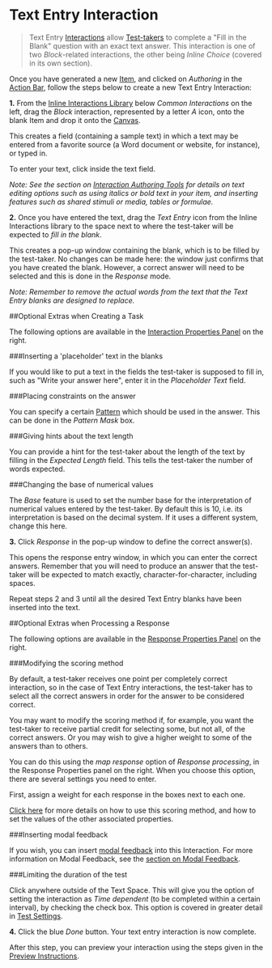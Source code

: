 <!--
created_at: 2016-12-15
authors:         
    - "Catherine Pease"
--> 

# Text Entry Interaction

>Text Entry [Interactions](../appendix/glossary.md#interaction) allow [Test-takers](../appendix/glossary.md#test-taker) to complete a "Fill in the Blank" question with an exact text answer. This interaction is one of two *Block*-related interactions, the other being *Inline Choice* (covered in its own section).

Once you have generated a new [Item](../appendix/glossary.md#item), and clicked on *Authoring* in the [Action Bar](../appendix/glossary.md#action-bar), follow the steps below to create a new Text Entry Interaction:

**1.** From the [Inline Interactions Library](../appendix/glossary.md#inline-interactions-library) below *Common Interactions* on the left, drag the *Block* interaction, represented by a letter *A* icon, onto the blank Item and drop it onto the [Canvas](../appendix/glossary.md#canvas).

This creates a field (containing a sample text) in which a text may be entered from a favorite source (a Word document or website, for instance), or typed in. 

To enter your text, click inside the text field.

*Note: See the section on [Interaction Authoring Tools](../interactions/interaction-authoring-tools.md) for details on text editing options such as using italics or bold text in your item, and inserting features such as shared stimuli or media, tables or formulae.*

<!-- Missing Screenshot: Text Entry Interaction -->

**2.** Once you have entered the text, drag the *Text Entry* icon from the Inline Interactions library to the space next to where the test-taker will be expected to *fill in the blank*.

This creates a pop-up window containing the blank, which is to be filled by the test-taker. No changes can be made here: the window just confirms that you have created the blank. However, a correct answer will need to be selected and this is done in the *Response* mode.

*Note: Remember to remove the actual words from the text that the Text Entry blanks are designed to replace.*

<aside class="optional-extras">
##Optional Extras when Creating a Task

The following options are available in the [Interaction Properties Panel](../appendix/glossary.md#interaction-properties-panel) on the right.

###Inserting a 'placeholder' text in the blanks 

If you would like to put a text in the fields the test-taker is supposed to fill in, such as "Write your answer here", enter it in the *Placeholder Text* field.
 
###Placing constraints on the answer

You can specify a certain [Pattern](../appendix/glossary.md#pattern) which should be used in the answer. This can be done in the *Pattern Mask* box.
 
###Giving hints about the text length

You can provide a hint for the test-taker about the length of the text by filling in the *Expected Length* field. This tells the test-taker the number of words expected.

###Changing the base of numerical values

The *Base* feature is used to set the number base for the interpretation of numerical values entered by the test-taker. By default this is 10, i.e. its interpretation is based on the decimal system. If it uses a different system, change this here. 

</aside>

**3.** Click *Response* in the pop-up window to define the correct answer(s).

This opens the response entry window, in which you can enter the correct answers. Remember that you will need to produce an answer that the test-taker will be expected to match exactly, character-for-character, including spaces. 

Repeat steps 2 and 3 until all the desired Text Entry blanks have been inserted into the text.

<aside class="optional-extras">
##Optional Extras when Processing a Response

The following options are available in the [Response Properties Panel](../appendix/glossary.md#response-properties-panel) on the right.

###Modifying the scoring method

By default, a test-taker receives one point per completely correct interaction, so in the case of Text Entry interactions, the test-taker has to select all the correct answers in order for the answer to be considered correct.

You may want to modify the scoring method if, for example, you want the test-taker to receive partial credit for selecting some, but not all, of the correct answers. Or you may wish to give a higher weight to some of the answers than to others. 

You can do this using the *map response* option of *Response processing*, in the Response Properties panel on the right. When you choose this option, there are several settings you need to enter.
 
First, assign a weight for each response in the boxes next to each one.

[Click here](../items/item-scoring-rules.md#item-scoring-rules) for more details on how to use this scoring method, and how to set the values of the other associated properties.


###Inserting modal feedback 

If you wish, you can insert [modal feedback](../appendix/glossary.md#modal-feedback) into this Interaction. For more information on Modal Feedback, see the [section on Modal Feedback](../items/modal-feedback.md).

###Limiting the duration of the test

Click anywhere outside of the Text Space. This will give you the option of setting the interaction as *Time dependent* (to be completed within a certain interval), by checking the check box. This option is covered in greater detail in [Test Settings](../tests/tests-settings.md).

</aside>

**4.** Click the blue *Done* button. Your text entry interaction is now complete.

After this step, you can preview your interaction using the steps given in the [Preview Instructions](../items/preview.md).
